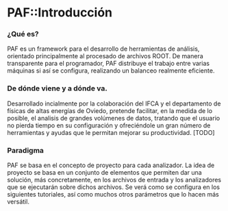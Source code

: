 # PAF::Introducción
### ¿Qué es?
PAF es un framework para el desarrollo de herramientas de análisis, orientado principalmente al procesado de archivos ROOT. De manera transparente para el programador, PAF distribuye el trabajo entre varias máquinas si así se configura, realizando un balanceo realmente eficiente. 

### De dónde viene y a dónde va.
Desarrollado incialmente por la colaboración del IFCA y el departamento de físicas de altas energías de Oviedo, pretende facilitar, en la medida de lo posible, el analisis de grandes volúmenes de datos, tratando que el usuario no pierda tiempo en su configuración y ofreciéndole un gran número de herramientas y ayudas que le permitan mejorar su productividad. [TODO]

### Paradigma
PAF se basa en el concepto de proyecto para cada analizador. La idea de proyecto se basa en un conjunto de elementos que permiten dar una solución, más concretamente, en los archivos de entrada y los analizadores que se ejecutarán sobre dichos archivos. Se verá como se configura en los siguientes tutoriales, así como muchos otros parámetros que lo hacen más versátil.